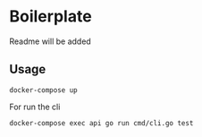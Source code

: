 # Boilerplate
Readme will be added
## Usage

``
docker-compose up
``

For run the cli

``
docker-compose exec api go run cmd/cli.go test
``